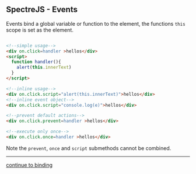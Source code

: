 SpectreJS - Events
---
Events bind a global variable or function to the element, the functions `this` scope is set as the element.
```html

<!--simple usage-->
<div on.click=handler >hellos</div>
<script>
  function handler(){
    alert(this.innerText)
  }
</script>

<!--inline usage-->
<div on.click.script="alert(this.innerText)">hellos</div>
<!--inline event object-->
<div on.click.script="console.log(e)">hellos</div>

<!--prevent default actions-->
<div on.click.prevent=handler >hellos</div>

<!--execute only once-->
<div on.click.once=handler >hellos</div>

```
Note the `prevent`, `once` and `script` submethods cannot be combined.

---
[continue to binding](./bind.md)
